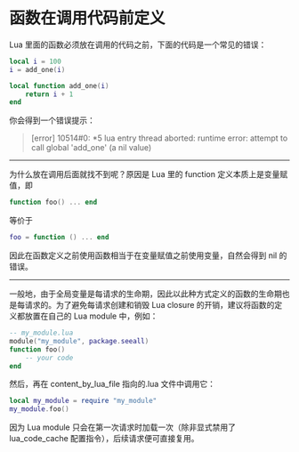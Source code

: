 # 函数在调用代码前定义
Lua 里面的函数必须放在调用的代码之前，下面的代码是一个常见的错误：

```lua
local i = 100
i = add_one(i)

local function add_one(i)
	return i + 1
end
```

你会得到一个错误提示：

> [error] 10514#0: *5 lua entry thread aborted: runtime error: attempt to call global 'add_one' (a nil value)

---

为什么放在调用后面就找不到呢？原因是 Lua 里的 function 定义本质上是变量赋值，即
```lua
function foo() ... end
```
等价于
```lua
foo = function () ... end
```
因此在函数定义之前使用函数相当于在变量赋值之前使用变量，自然会得到 nil 的错误。

---

一般地，由于全局变量是每请求的生命期，因此以此种方式定义的函数的生命期也是每请求的。为了避免每请求创建和销毁 Lua closure 的开销，建议将函数的定义都放置在自己的 Lua module 中，例如：

```lua
-- my_module.lua
module("my_module", package.seeall)
function foo() 
    -- your code 
end
```

然后，再在 content\_by\_lua\_file 指向的.lua 文件中调用它：
    

```lua
local my_module = require "my_module"
my_module.foo()
```

因为 Lua module 只会在第一次请求时加载一次（除非显式禁用了 lua\_code\_cache 配置指令），后续请求便可直接复用。
